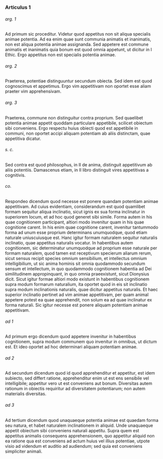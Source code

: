 ### Articulus 1

###### arg. 1
Ad primum sic proceditur. Videtur quod appetitus non sit aliqua specialis animae potentia. Ad ea enim quae sunt communia animatis et inanimatis, non est aliqua potentia animae assignanda. Sed appetere est commune animatis et inanimatis quia bonum est quod omnia appetunt, ut dicitur in I Ethic. Ergo appetitus non est specialis potentia animae.

###### arg. 2
Praeterea, potentiae distinguuntur secundum obiecta. Sed idem est quod cognoscimus et appetimus. Ergo vim appetitivam non oportet esse aliam praeter vim apprehensivam.

###### arg. 3
Praeterea, commune non distinguitur contra proprium. Sed quaelibet potentia animae appetit quoddam particulare appetibile, scilicet obiectum sibi conveniens. Ergo respectu huius obiecti quod est appetibile in communi, non oportet accipi aliquam potentiam ab aliis distinctam, quae appetitiva dicatur.

###### s. c.
Sed contra est quod philosophus, in II de anima, distinguit appetitivum ab aliis potentiis. Damascenus etiam, in II libro distinguit vires appetitivas a cognitivis.

###### co.
Respondeo dicendum quod necesse est ponere quandam potentiam animae appetitivam. Ad cuius evidentiam, considerandum est quod quamlibet formam sequitur aliqua inclinatio, sicut ignis ex sua forma inclinatur in superiorem locum, et ad hoc quod generet sibi simile. Forma autem in his quae cognitionem participant, altiori modo invenitur quam in his quae cognitione carent. In his enim quae cognitione carent, invenitur tantummodo forma ad unum esse proprium determinans unumquodque, quod etiam naturale uniuscuiusque est. Hanc igitur formam naturalem sequitur naturalis inclinatio, quae appetitus naturalis vocatur. In habentibus autem cognitionem, sic determinatur unumquodque ad proprium esse naturale per formam naturalem, quod tamen est receptivum specierum aliarum rerum, sicut sensus recipit species omnium sensibilium, et intellectus omnium intelligibilium, ut sic anima hominis sit omnia quodammodo secundum sensum et intellectum, in quo quodammodo cognitionem habentia ad Dei similitudinem appropinquant, in quo omnia praeexistunt, sicut Dionysius dicit. Sicut igitur formae altiori modo existunt in habentibus cognitionem supra modum formarum naturalium, ita oportet quod in eis sit inclinatio supra modum inclinationis naturalis, quae dicitur appetitus naturalis. Et haec superior inclinatio pertinet ad vim animae appetitivam, per quam animal appetere potest ea quae apprehendit, non solum ea ad quae inclinatur ex forma naturali. Sic igitur necesse est ponere aliquam potentiam animae appetitivam.

###### ad 1
Ad primum ergo dicendum quod appetere invenitur in habentibus cognitionem, supra modum communem quo invenitur in omnibus, ut dictum est. Et ideo oportet ad hoc determinari aliquam potentiam animae.

###### ad 2
Ad secundum dicendum quod id quod apprehenditur et appetitur, est idem subiecto, sed differt ratione, apprehenditur enim ut est ens sensibile vel intelligibile; appetitur vero ut est conveniens aut bonum. Diversitas autem rationum in obiectis requiritur ad diversitatem potentiarum; non autem materialis diversitas.

###### ad 3
Ad tertium dicendum quod unaquaeque potentia animae est quaedam forma seu natura, et habet naturalem inclinationem in aliquid. Unde unaquaeque appetit obiectum sibi conveniens naturali appetitu. Supra quem est appetitus animalis consequens apprehensionem, quo appetitur aliquid non ea ratione qua est conveniens ad actum huius vel illius potentiae, utpote visio ad videndum et auditio ad audiendum; sed quia est conveniens simpliciter animali.

